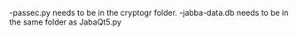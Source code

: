 -passec.py needs to be in the cryptogr folder.
-jabba-data.db needs to be in the same folder as JabaQt5.py
